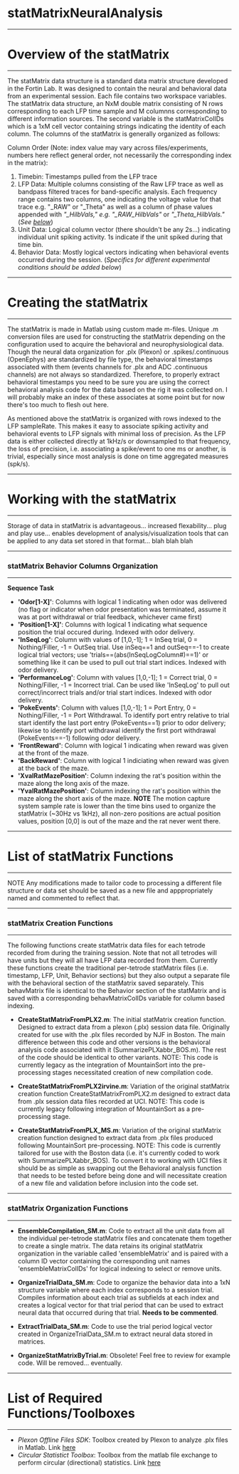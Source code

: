 # statMatrixNeuralAnalysis
**************************************************************
# Overview of the statMatrix
**************************************************************
The statMatrix data structure is a standard data matrix structure developed in the Fortin Lab. It was designed to contain the neural and behavioral data from an experimental session. Each file contains two workspace variables. The statMatrix data structure, an NxM double matrix consisting of N rows corresponding to each LFP time sample and M columnns corresponding to different information sources. The second variable is the statMatrixColIDs which is a 1xM cell vector containing strings indicating the identity of each column. The columns of the statMatrix is generally organized as follows:

Column Order 
(Note: index value may vary across files/experiments, numbers here reflect general order, not necessarily the corresponding index in the matrix):
1) Timebin: Timestamps pulled from the LFP trace
2) LFP Data: Multiple columns consisting of the Raw LFP trace as well as bandpass filtered traces for band-specific analysis. Each frequency range contains two columns, one indicating the voltage value for that trace e.g. "_RAW" or "_Theta" as well as a column of phase values appended with *"_HilbVals," e.g. "_RAW_HilbVals"* or *"_Theta_HilbVals."* (*See [below](https://github.com/FortinLab/statMatrixNeuralAnalysis/blob/master/README.md#statmatrix-behavior-columns-organization)*)
3) Unit Data: Logical column vector (there shouldn't be any 2s...) indicating individual unit spiking activity. 1s indicate if the unit spiked during that time bin. 
4) Behavior Data: Mostly logical vectors indicating when behavioral events occurred during the session. (*Specifics for different experimental conditions should be added below*)

***********************************************************
# Creating the statMatrix
***********************************************************
The statMatrix is made in Matlab using custom made m-files. Unique .m conversion files are used for constructing the statMatrix depending on the configuration used to acquire the behavioral and neurophysiological data. Though the neural data organization for .plx (Plexon) or .spikes/.continuous (OpenEphys) are standardized by file type, the behavioral timestamps associated with them (events channels for .plx and ADC .continuous channels) are not always so standardized. Therefore, to properly extract behavioral timestamps you need to be sure you are using the correct behavioral analysis code for the data based on the rig it was collected on. I will probably make an index of these associates at some point but for now there's too much to flesh out here.

As mentioned above the statMatrix is organized with rows indexed to the LFP sampleRate. This makes it easy to associate spiking activity and behavioral events to LFP signals with minimal loss of precision. As the LFP data is either collected directly at 1kHz/s or downsampled to that frequency, the loss of precision, i.e. associating a spike/event to one ms or another, is trivial, especially since most analysis is done on time aggregated measures (spk/s).

***************************************************************
# Working with the statMatrix
***************************************************************
Storage of data in statMatrix is advantageous... increased flexability... plug and play use... enables development of analysis/visualization tools that can be applied to any data set stored in that format... blah blah blah
____________________________________________
### statMatrix Behavior Columns Organization
____________________________________________
**Sequence Task**
* **'Odor\[1-X]'**: Columns with logical 1 indicating when odor was delivered (no flag or indicator when odor presentation was terminated, assume it was at port withdrawal or trial feedback, whichever came first)
* **'Position\[1-X]'**: Columns with logical 1 indicating what sequence position the trial occured during. Indexed with odor delivery.
* **'InSeqLog'**: Column with values of \[1,0,-1]; 1 = InSeq trial, 0 = Nothing/Filler, -1 = OutSeq trial. Use inSeq==1 and outSeq==-1 to create logical trial vectors; use 'trials==(abs(InSeqLogColumn#)==1)' or something like it can be used to pull out trial start indices. Indexed with odor delivery.
* **'PerformanceLog'**: Column with values \[1,0,-1]; 1 = Correct trial, 0 = Nothing/Filler, -1 = Incorrect trial. Can be used like 'InSeqLog' to pull out correct/incorrect trials and/or trial start indices. Indexed with odor delivery.
* **'PokeEvents'**: Column with values \[1,0,-1]; 1 = Port Entry, 0 = Nothing/Filler, -1 = Port Withdrawal. To identify port entry relative to trial start identify the last port entry (PokeEvents==1) prior to odor delivery; likewise to identify port withdrawal identify the first port withdrawal (PokeEvents==-1) following odor delivery.
* **'FrontReward'**: Column with logical 1 indicating when reward was given at the front of the maze.
* **'BackReward'**: Column with logical 1 indiciating when reward was given at the back of the maze.
* **'XvalRatMazePosition'**: Column indexing the rat's position within the maze along the long axis of the maze.
* **'YvalRatMazePosition'**: Column indexing the rat's position within the maze along the short axis of the maze. **NOTE** The motion capture system sample rate is lower than the time bins used to organize the statMatrix (~30Hz vs 1kHz), all non-zero positions are actual position values, position \[0,0] is out of the maze and the rat never went there.

****************************************************************
# List of statMatrix Functions
****************************************************************
NOTE Any modifications made to tailor code to processing a different file structure or data set should be saved as a new file and apppropriately named and commented to reflect that.

____________________________________________
### statMatrix Creation Functions
____________________________________________
The following functions create statMatrix data files for each tetrode recorded from during the training session. Note that not all tetrodes will have units but they will all have LFP data recorded from them. Currently these functions create the traditional per-tetrode statMatrix files (i.e. timestamp, LFP, Unit, Behavior sections) but they also output a separate file with the behavioral section of the statMatrix saved separately. This behavMatrix file is identical to the Behavior section of the statMatrix and is saved with a corresponding behavMatrixColIDs variable for column based indexing.

* **CreateStatMatrixFromPLX2.m**:
The initial statMatrix creation function. Designed to extract data from a plexon (.plx) session data file. Originally created for use with the .plx files recorded by NJF in Boston. The main difference between this code and other versions is the behavioral analysis code associated with it (SummarizePLXabbr_BOS.m). The rest of the code should be identical to other variants. NOTE: This code is currently legacy as the integration of MountainSort into the pre-processing stages necessitated creation of new compilation code.

* **CreateStatMatrixFromPLX2irvine.m**:
Variation of the original statMatrix creation function CreateStatMatrixFromPLX2.m designed to extract data from .plx session data files recorded at UCI. NOTE: This code is currently legacy following integration of MountainSort as a pre-processing stage.

* **CreateStatMatrixFromPLX_MS.m**:
Variation of the original statMatrix creation function designed to extract data from .plx files produced following MountainSort pre-processing. NOTE: This code is currently tailored for use with the Boston data (i.e. it's currently coded to work with SummarizePLXabbr_BOS). To convert it to working with UCI files it should be as simple as swapping out the Behavioral analysis function that needs to be tested before being done and will necessitate creation of a new file and validation before inclusion into the code set.

____________________________________________
### statMatrix Organization Functions
____________________________________________

* **EnsembleCompilation_SM.m**:
Code to extract all the unit data from all the individual per-tetrode statMatrix files and concatenate them together to create a single matrix. The data retains its original statMatrix organization in the variable called 'ensembleMatrix' and is paired with a column ID vector containing the corresponding unit names 'ensembleMatrixColIDs' for logical indexing to select or remove units.

* **OrganizeTrialData_SM.m**:
Code to organize the behavior data into a 1xN structure variable where each index corresponds to a session trial. Compiles information about each trial as subfields at each index and creates a logical vector for that trial period that can be used to extract neural data that occurred during that trial. **Needs to be commented**.

* **ExtractTrialData_SM.m**:
Code to use the trial period logical vector created in OrganizeTrialData_SM.m to extract neural data stored in matrices.

* **OrganizeStatMatrixByTrial.m**:
Obsolete! Feel free to review for example code. Will be removed... eventually.

************************************************************************
# List of Required Functions/Toolboxes
************************************************************************
* *Plexon Offline Files SDK*: 
Toolbox created by Plexon to analyze .plx files in Matlab. Link [here](https://plexon.com/wp-content/uploads/2017/08/OmniPlex-and-MAP-Offline-SDK-Bundle_0.zip)
* *Circular Statistict Toolbox*:
Toolbox from the matlab file exchange to perform circular (directional) statistics. Link [here](https://www.mathworks.com/matlabcentral/fileexchange/10676-circular-statistics-toolbox--directional-statistics-)
